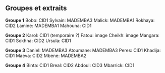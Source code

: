 ## Groupes et extraits
**Groupe 1**
Bobo: CID1
Sylvain: MADEMBA3
Malick: MADEMBA1
Rokhaya: CID2
Lamine: MADEMBA1
Mahouna: CID1 

**Groupe 2**
Karol: CID1 (temporaire ?)
Fatou: image
Cheikh: image
Mangara: CID1
Sokhna: CID2
Ursula: CID1

**Groupe 3**
Daniel: MADEMBA3
Atoumane: MADEMBA3
Peres: CID1
Khadija: CID1
Maeva: CID2
Mbene: MADEMBA2

**Groupe 4**
Binta: CID1
Breal: CID2
Abdoul: CID3
Mbarrick: CID1